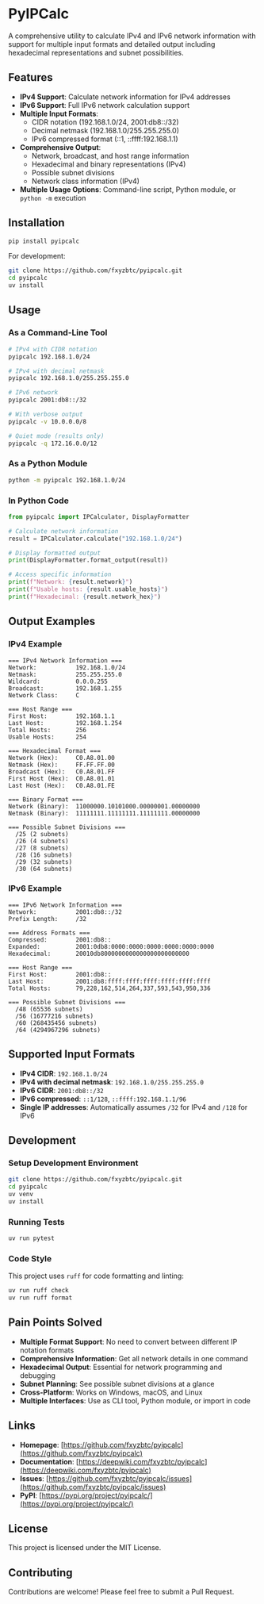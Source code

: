 # PyIPCalc

A comprehensive utility to calculate IPv4 and IPv6 network information with support for multiple input formats and detailed output including hexadecimal representations and subnet possibilities.

## Features

- **IPv4 Support**: Calculate network information for IPv4 addresses
- **IPv6 Support**: Full IPv6 network calculation support
- **Multiple Input Formats**: 
  - CIDR notation (192.168.1.0/24, 2001:db8::/32)
  - Decimal netmask (192.168.1.0/255.255.255.0)
  - IPv6 compressed format (::1, ::ffff:192.168.1.1)
- **Comprehensive Output**:
  - Network, broadcast, and host range information
  - Hexadecimal and binary representations (IPv4)
  - Possible subnet divisions
  - Network class information (IPv4)
- **Multiple Usage Options**: Command-line script, Python module, or `python -m` execution

## Installation

```bash
pip install pyipcalc
```

For development:

```bash
git clone https://github.com/fxyzbtc/pyipcalc.git
cd pyipcalc
uv install
```

## Usage

### As a Command-Line Tool

```bash
# IPv4 with CIDR notation
pyipcalc 192.168.1.0/24

# IPv4 with decimal netmask
pyipcalc 192.168.1.0/255.255.255.0

# IPv6 network
pyipcalc 2001:db8::/32

# With verbose output
pyipcalc -v 10.0.0.0/8

# Quiet mode (results only)
pyipcalc -q 172.16.0.0/12
```

### As a Python Module

```bash
python -m pyipcalc 192.168.1.0/24
```

### In Python Code

```python
from pyipcalc import IPCalculator, DisplayFormatter

# Calculate network information
result = IPCalculator.calculate("192.168.1.0/24")

# Display formatted output
print(DisplayFormatter.format_output(result))

# Access specific information
print(f"Network: {result.network}")
print(f"Usable hosts: {result.usable_hosts}")
print(f"Hexadecimal: {result.network_hex}")
```

## Output Examples

### IPv4 Example

```
=== IPv4 Network Information ===
Network:           192.168.1.0/24
Netmask:           255.255.255.0
Wildcard:          0.0.0.255
Broadcast:         192.168.1.255
Network Class:     C

=== Host Range ===
First Host:        192.168.1.1
Last Host:         192.168.1.254
Total Hosts:       256
Usable Hosts:      254

=== Hexadecimal Format ===
Network (Hex):     C0.A8.01.00
Netmask (Hex):     FF.FF.FF.00
Broadcast (Hex):   C0.A8.01.FF
First Host (Hex):  C0.A8.01.01
Last Host (Hex):   C0.A8.01.FE

=== Binary Format ===
Network (Binary):  11000000.10101000.00000001.00000000
Netmask (Binary):  11111111.11111111.11111111.00000000

=== Possible Subnet Divisions ===
  /25 (2 subnets)
  /26 (4 subnets)
  /27 (8 subnets)
  /28 (16 subnets)
  /29 (32 subnets)
  /30 (64 subnets)
```

### IPv6 Example

```
=== IPv6 Network Information ===
Network:           2001:db8::/32
Prefix Length:     /32

=== Address Formats ===
Compressed:        2001:db8::
Expanded:          2001:0db8:0000:0000:0000:0000:0000:0000
Hexadecimal:       20010db8000000000000000000000000

=== Host Range ===
First Host:        2001:db8::
Last Host:         2001:db8:ffff:ffff:ffff:ffff:ffff:ffff
Total Hosts:       79,228,162,514,264,337,593,543,950,336

=== Possible Subnet Divisions ===
  /48 (65536 subnets)
  /56 (16777216 subnets)
  /60 (268435456 subnets)
  /64 (4294967296 subnets)
```

## Supported Input Formats

- **IPv4 CIDR**: `192.168.1.0/24`
- **IPv4 with decimal netmask**: `192.168.1.0/255.255.255.0`
- **IPv6 CIDR**: `2001:db8::/32`
- **IPv6 compressed**: `::1/128`, `::ffff:192.168.1.1/96`
- **Single IP addresses**: Automatically assumes `/32` for IPv4 and `/128` for IPv6

## Development

### Setup Development Environment

```bash
git clone https://github.com/fxyzbtc/pyipcalc.git
cd pyipcalc
uv venv
uv install
```

### Running Tests

```bash
uv run pytest
```

### Code Style

This project uses `ruff` for code formatting and linting:

```bash
uv run ruff check
uv run ruff format
```

## Pain Points Solved

- **Multiple Format Support**: No need to convert between different IP notation formats
- **Comprehensive Information**: Get all network details in one command
- **Hexadecimal Output**: Essential for network programming and debugging
- **Subnet Planning**: See possible subnet divisions at a glance
- **Cross-Platform**: Works on Windows, macOS, and Linux
- **Multiple Interfaces**: Use as CLI tool, Python module, or import in code

## Links

- **Homepage**: [https://github.com/fxyzbtc/pyipcalc](https://github.com/fxyzbtc/pyipcalc)
- **Documentation**: [https://deepwiki.com/fxyzbtc/pyipcalc](https://deepwiki.com/fxyzbtc/pyipcalc)
- **Issues**: [https://github.com/fxyzbtc/pyipcalc/issues](https://github.com/fxyzbtc/pyipcalc/issues)
- **PyPI**: [https://pypi.org/project/pyipcalc/](https://pypi.org/project/pyipcalc/)

## License

This project is licensed under the MIT License.

## Contributing

Contributions are welcome! Please feel free to submit a Pull Request.